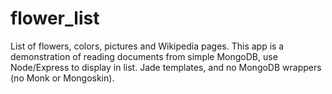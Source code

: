 # flower_list

List of flowers, colors, pictures and Wikipedia pages. This app is a demonstration of reading documents from simple MongoDB, use Node/Express to display in list. Jade templates, and no MongoDB wrappers (no Monk or Mongoskin).
